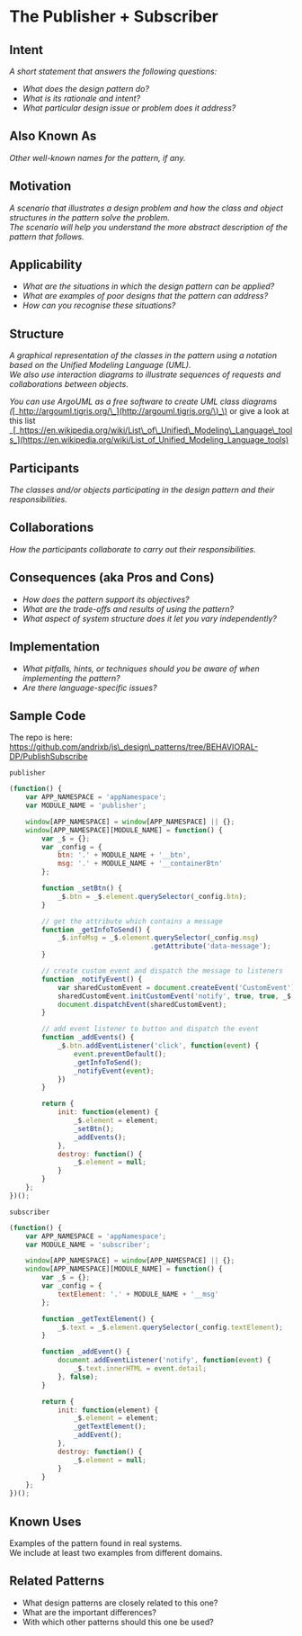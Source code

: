 # The Publisher + Subscriber

## Intent

_A short statement that answers the following questions:_

* _What does the design pattern do?_
* _What is its rationale and intent?_
* _What particular design issue or problem does it address?_

## Also Known As

_Other well-known names for the pattern, if any._

## Motivation

_A scenario that illustrates a design problem and how the class and object structures in the pattern solve the problem.  
The scenario will help you understand the more abstract description of the pattern that follows._

## Applicability

* _What are the situations in which the design pattern can be applied?_
* _What are examples of poor designs that the pattern can address?_
* _How can you recognise these situations?_

## Structure

_A graphical representation of the classes in the pattern using a notation based on the Unified Modeling Language \(UML\).  
We also use interaction diagrams to illustrate sequences of requests and collaborations between objects._

_You can use ArgoUML as a free software to create UML class diagrams \(_[_http://argouml.tigris.org/\_](http://argouml.tigris.org/\)_\) or give a look at this list _[_https://en.wikipedia.org/wiki/List\_of\_Unified\_Modeling\_Language\_tools_](https://en.wikipedia.org/wiki/List_of_Unified_Modeling_Language_tools)

## Participants

_The classes and/or objects participating in the design pattern and their responsibilities._

## Collaborations

_How the participants collaborate to carry out their responsibilities._

## Consequences \(aka Pros and Cons\)

* _How does the pattern support its objectives?_
* _What are the trade-offs and results of using the pattern?_
* _What aspect of system structure does it let you vary independently?_

## Implementation

* _What pitfalls, hints, or techniques should you be aware of when implementing the pattern?_
* _Are there language-specific issues?_

## Sample Code

The repo is here: https://github.com/andrixb/js\_design\_patterns/tree/BEHAVIORAL-DP/PublishSubscribe

`publisher`

```js
(function() {
    var APP_NAMESPACE = 'appNamespace';
    var MODULE_NAME = 'publisher';

    window[APP_NAMESPACE] = window[APP_NAMESPACE] || {};
    window[APP_NAMESPACE][MODULE_NAME] = function() {
        var _$ = {};
        var _config = {
            btn: '.' + MODULE_NAME + '__btn',
            msg: '.' + MODULE_NAME + '__containerBtn'
        };

        function _setBtn() {
            _$.btn = _$.element.querySelector(_config.btn);
        }

        // get the attribute which contains a message
        function _getInfoToSend() {
            _$.infoMsg = _$.element.querySelector(_config.msg)
                                   .getAttribute('data-message');
        }

        // create custom event and dispatch the message to listeners
        function _notifyEvent() {
            var sharedCustomEvent = document.createEvent('CustomEvent');
            sharedCustomEvent.initCustomEvent('notify', true, true, _$.infoMsg);
            document.dispatchEvent(sharedCustomEvent);
        }

        // add event listener to button and dispatch the event
        function _addEvents() {
            _$.btn.addEventListener('click', function(event) {
                event.preventDefault();
                _getInfoToSend();
                _notifyEvent(event);
            })
        }

        return {
            init: function(element) {
                _$.element = element;
                _setBtn();
                _addEvents();
            },
            destroy: function() {
                _$.element = null;
            }
        }
    };
})();
```

`subscriber`

```js
(function() {
    var APP_NAMESPACE = 'appNamespace';
    var MODULE_NAME = 'subscriber';

    window[APP_NAMESPACE] = window[APP_NAMESPACE] || {};
    window[APP_NAMESPACE][MODULE_NAME] = function() {
        var _$ = {};
        var _config = {
            textElement: '.' + MODULE_NAME + '__msg'
        };

        function _getTextElement() {
            _$.text = _$.element.querySelector(_config.textElement);
        }

        function _addEvent() {
            document.addEventListener('notify', function(event) {
                _$.text.innerHTML = event.detail;
            }, false);
        }

        return {
            init: function(element) {
                _$.element = element;
                _getTextElement();
                _addEvent();
            },
            destroy: function() {
                _$.element = null;
            }
        }
    };
})();
```

## Known Uses

Examples of the pattern found in real systems.  
We include at least two examples from different domains.

## Related Patterns

* What design patterns are closely related to this one?
* What are the important differences?
* With which other patterns should this one be used?



